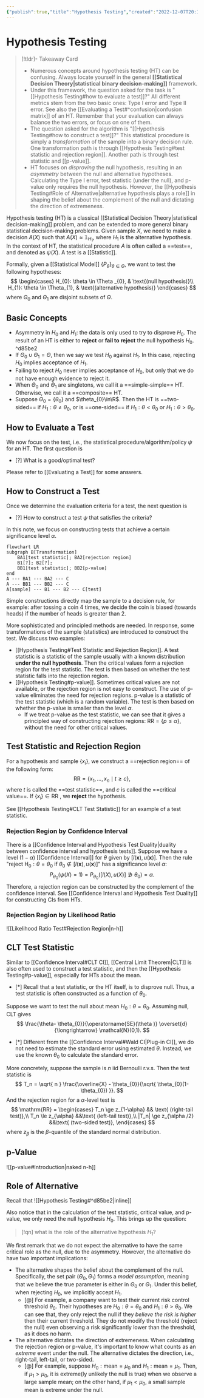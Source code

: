 ```yaml
---
{"publish":true,"title":"Hypothesis Testing","created":"2022-12-07T20:11:12","modified":"2025-06-04T19:30:40","cssclasses":"","type":"note","sup":["[[Statistics]]"],"state":"done"}
---
```



# Hypothesis Testing

> [!tldr]- Takeaway Card
>
> - Numerous concepts around hypothesis testing (HT) can be confusing. Always locate yourself in the general **[[Statistical Decision Theory\|statistical binary decision-making]]** framework.
> - Under this framework, the question asked for the task is "[[Hypothesis Testing#how to evaluate a test]]?" All different metrics stem from the two basic ones: Type I error and Type II error. See also the [[Evaluating a Test#^confusion\|confusion matrix]] of an HT. Remember that your evaluation can always balance the two errors, or focus on one of them.
> - The question asked for the algorithm is "[[Hypothesis Testing#how to construct a test]]?" This statistical procedure is simply a *transformation* of the sample into a binary decision rule. One transformation path is through [[Hypothesis Testing#test statistic and rejection region]]. Another path is through test statistic and [[p-value]].
> - HT focuses on *disproving* the null hypothesis, resulting in an *asymmetry* between the null and alternative hypotheses. Calculating the Type I error, test statistic (under the null), and p-value only requires the null hypothesis. However, the [[Hypothesis Testing#Role of Alternative\|alternative hypothesis plays a role]] in shaping the belief about the complement of the null and dictating the direction of extremeness.

Hypothesis testing (HT) is a classical [[Statistical Decision Theory\|statistical decision-making]] problem, and can be extended to more general binary statistical decision-making problems. Given sample $X$, we need to make a decision $A(X)$ such that $A(X) \approx \mathbb{1}_{H_{1}}$, where $H_{1}$ is the alternative hypothesis.
In the context of HT, the statistical procedure $A$ is often called a ==test==, and denoted as $\psi(X)$. A test is a [[Statistic]].

Formally, given a [[Statistical Model]] $\{ P_{\theta} \}_{\theta\in\Theta }$, we want to test the following hypotheses:
$$
\begin{cases}
H_{0}: \theta \in \Theta _{0}, & \text{(null hypothesis)}\\
H_{1}: \theta \in \Theta_{1}, & \text{(alternative hypothesis)}
\end{cases}
$$
where $\Theta_{0}$ and $\Theta_{1}$ are disjoint subsets of $\Theta$.

## Basic Concepts

- Asymmetry in $H_{0}$ and $H_{1}$: the data is only used to try to disprove $H_{0}$. The result of an HT is either to **reject** or **fail to reject** the null hypothesis $H_{0}$. ^d85be2
- If $\Theta_{0} \cup \Theta_{1} = \Theta$, then we say we test $H_{0}$ against $H_{1}$. In this case, rejecting $H_{0}$ implies acceptance of $H_{1}$.
- Failing to reject $H_{0}$ never implies acceptance of $H_{0}$, but only that we do not have enough evidence to reject it.
- When $\Theta_{0}$ and $\Theta_{1}$ are singletons, we call it a ==simple-simple== HT. Otherwise, we call it a ==composite== HT.
- Suppose $\Theta_{0} = \{ \theta_{0} \}$ and $\theta_{0}\in\R$. Then the HT is ==two-sided== if $H_{1} : \theta\ne\theta_{0}$, or is ==one-sided== if $H_{1} : \theta < \theta_{0}$ or $H_{1} : \theta > \theta_{0}$.

## How to Evaluate a Test

We now focus on the test, i.e., the statistical procedure/algorithm/policy $\psi$ for an HT. The first question is

- [?] What is a good/optimal test?

Please refer to [[Evaluating a Test]] for some answers.

## How to Construct a Test

Once we determine the evaluation criteria for a test, the next question is

- [?] How to construct a test $\psi$ that satisfies the criteria?

In this note, we focus on constructing tests that achieve a certain significance level $\alpha$.

```mermaid
flowchart LR
subgraph B[Transformation]
    BA1[test statistic]; BA2[rejection region]
    B1[?]; B2[?];
    BB1[test statistic]; BB2[p-value]
end
A --- BA1 --- BA2 --- C
A --- BB1 --- BB2 --- C
A[sample] --- B1 --- B2 --- C[test]
```

Simple constructions directly map the sample to a decision rule, for example: after tossing a coin 4 times, we decide the coin is biased (towards heads) if the number of heads is greater than 2.

More sophisticated and principled methods are needed. In response, some transformations of the sample (statistics) are introduced to construct the test. We discuss two examples:

- [[Hypothesis Testing#Test Statistic and Rejection Region]]. A test statistic is a statistic of the sample usually with a known distribution **under the null hypothesis**. Then the critical values form a rejection region for the test statistic. The test is then based on whether the test statistic falls into the rejection region.
- [[Hypothesis Testing#p-value]]. Sometimes critical values are not available, or the rejection region is not easy to construct. The use of p-value eliminates the need for rejection regions. p-value is a statistic of the test statistic (which is a random variable). The test is then based on whether the p-value is smaller than the level $\alpha$.
    - If we treat p-value as the test statistic, we can see that it gives a principled way of constructing rejection regions: $\mathrm{RR} = \{ p \le \alpha \}$, without the need for other critical values.

## Test Statistic and Rejection Region

For a hypothesis and sample $\{ x_{i} \}$, we construct a ==rejection region== of the following form:
$$
\mathrm{RR} = \{ x_{1},\dots,x_n \mid t \ge c \},
$$
where $t$ is called the ==test statistic==, and $c$ is called the ==critical value==.
If $\{ x_{i} \} \in \mathrm{RR}$ , we **reject** the hypothesis.

See [[Hypothesis Testing#CLT Test Statistic]] for an example of a test statistic.

### Rejection Region by Confidence Interval

There is a [[Confidence Interval and Hypothesis Test Duality\|duality between confidence interval and hypothesis tests]].
Suppose we have a level $(1-\alpha)$ [[Confidence Interval]] for $\theta$ given by $[l(\boldsymbol{x}), u(\boldsymbol{x})]$. Then the rule "reject $\mathrm{H}_0: \theta=\theta_{0}$ if $\theta_0 \notin[l(\boldsymbol{x}), u(\boldsymbol{x})]$" has a significance level $\alpha$:
$$
P_{\theta_{0}}(\psi(X)=1) = P_{\theta_{0}}\left( [l(X),u(X)]\not\ni\theta_{0}  \right) = \alpha.
$$
Therefore, a rejection region can be constructed by the complement of the confidence interval.
See [[Confidence Interval and Hypothesis Test Duality]] for constructing CIs from HTs.

### Rejection Region by Likelihood Ratio

![[Likelihood Ratio Test#Rejection Region\|n-h]]

## CLT Test Statistic

Similar to [[Confidence Interval#CLT CI]], [[Central Limit Theorem\|CLT]] is also often used to construct a test statistic, and then the [[Hypothesis Testing#p-value]], especially for HTs about the mean.

- [*] Recall that a test statistic, or the HT itself, is to disprove null. Thus, a test statistic is often constructed as a function of $\theta_{0}$.

Suppose we want to test the null about mean $H_{0}: \theta=\theta_{0}$. Assuming null, CLT gives
$$
\frac{\theta- \theta_{0}}{\operatorname{SE}(\theta )} \overset{d}{\longrightarrow} \mathcal{N}(0,1).
$$

- [*] Different from the [[Confidence Interval#Wald CI\|Plug-in CI]], we do not need to estimate the standard error using estimated $\theta$. Instead, we use the known $\theta_{0}$ to calculate the standard error.

More concretely, suppose the sample is $n$ iid Bernoulli r.v.s. Then the test statistic is
$$
T_n = \sqrt{ n } \frac{\overline{X} - \theta_{0}}{\sqrt{ \theta_{0}(1-\theta_{0}) }}.
$$
And the rejection region for a $\alpha$-level test is
$$
\mathrm{RR} = \begin{cases}
T_n \ge z_{1-\alpha} && \text{ (right-tail test)},\\
T_n \le z_{\alpha} &&\text{ (left-tail test)},\\
|T_n| \ge z_{\alpha /2} &&\text{ (two-sided test)},
\end{cases}
$$
where $z_{\beta}$ is the $\beta$-quantile of the standard normal distribution.

## p-Value

![[p-value#Introduction\|naked n-h]]

## Role of Alternative

Recall that ![[Hypothesis Testing#^d85be2\|inline]]

Also notice that in the calculation of the test statistic, critical value, and p-value, we only need the null hypothesis $H_{0}$. This brings up the question:

> [!qn] what is the role of the alternative hypothesis $H_{1}$?

We first remark that we do not expect the alternative to have the same critical role as the null, due to the asymmetry. However, the alternative do have two important implications:

- The alternative shapes the belief about the complement of the null. Specifically, the set pair $(\Theta_{0},\Theta_{1})$ forms a *model assumption*, meaning that we believe the true parameter is either in $\Theta_{0}$ or $\Theta_{1}$. Under this belief, when rejecting $H_{0}$, we implicitly accept $H_{1}$.
    - [@] For example, a company want to test their current risk control threshold $\theta_{0}$. Their hypotheses are $H_{0}: \theta = \theta_{0}$ and $H_{1}: \theta > \theta_{0}$. We can see that, they only reject the null if they *believe the risk is higher* then their current threshold. They do not modify the threshold (reject the null) even observing a risk significantly lower than the threshold, as it does no harm.
- The alternative dictates the direction of extremeness. When calculating the rejection region or p-value, it's important to know what counts as an *extreme* event under the null. The alternative dictates the direction, i.e., right-tail, left-tail, or two-sided.
    - [@] For example, suppose $H_{0}: \text{mean} = \mu_{0}$ and $H_{1} : \text{mean} = \mu_{1}$. Then, if $\mu_{1} > \mu_{0}$, it is extreme(ly unlikely the null is true) when we observe a large sample mean; on the other hand, if $\mu_{1} < \mu_{0}$, a small sample mean is extreme under the null.
